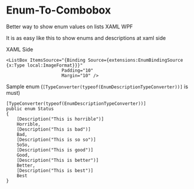 # Enum-To-Combobox
Better way to show enum values on lists XAML WPF

It is as easy like this to show enums and descriptions at xaml side 


XAML Side
```
<ListBox ItemsSource="{Binding Source={extensions:EnumBindingSource {x:Type local:ImageFormat}}}"
                     Padding="10"
                     Margin="10" />
```

Sample enum (`[TypeConverter(typeof(EnumDescriptionTypeConverter))]` is must)
```
[TypeConverter(typeof(EnumDescriptionTypeConverter))]
public enum Status
{
    [Description("This is horrible")]
    Horrible,
    [Description("This is bad")]
    Bad,
    [Description("This is so so")]
    SoSo,
    [Description("This is good")]
    Good,
    [Description("This is better")]
    Better,
    [Description("This is best")]
    Best
}
```

